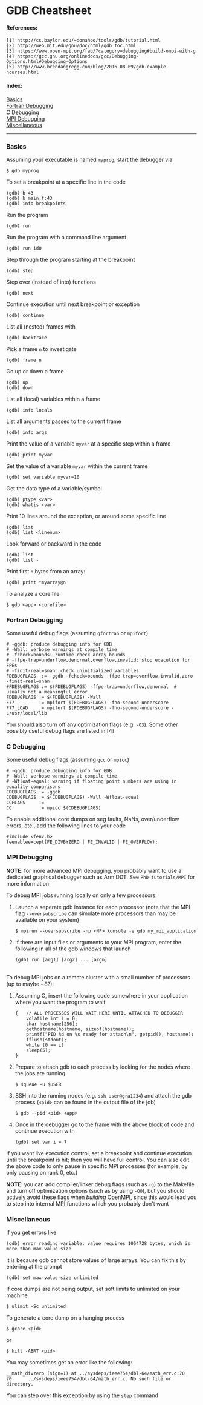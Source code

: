 # GDB Cheatsheet
#### References:

    [1] http://cs.baylor.edu/~donahoo/tools/gdb/tutorial.html
    [2] http://web.mit.edu/gnu/doc/html/gdb_toc.html
    [3] https://www.open-mpi.org/faq/?category=debugging#build-ompi-with-g
    [4] https://gcc.gnu.org/onlinedocs/gcc/Debugging-Options.html#Debugging-Options
    [5] http://www.brendangregg.com/blog/2016-08-09/gdb-example-ncurses.html

#### Index:

[Basics](#basics)<br>
[Fortran Debugging](#fortran-debugging)<br>
[C Debugging](#c-debugging)<br>
[MPI Debugging](#mpi-debugging)<br>
[Miscellaneous](#miscellaneous)<br>

---

### Basics
Assuming your executable is named `myprog`, start the debugger via
```
$ gdb myprog
```

To set a breakpoint at a specific line in the code
```
(gdb) b 43
(gdb) b main.f:43
(gdb) info breakpoints
```

Run the program
```
(gdb) run
```

Run the program with a command line argument
```
(gdb) run id0
```

Step through the program starting at the breakpoint
```
(gdb) step
```

Step over (instead of into) functions
```
(gdb) next
```

Continue execution until next breakpoint or exception
```
(gdb) continue
```

List all (nested) frames with
```
(gdb) backtrace
```

Pick a frame `n` to investigate
```
(gdb) frame n
```

Go up or down a frame
```
(gdb) up
(gdb) down
```

List all (local) variables within a frame
```
(gdb) info locals
```

List all arguments passed to the current frame
```
(gdb) info args
```

Print the value of a variable `myvar` at a specific step within a frame
```
(gdb) print myvar
```

Set the value of a variable `myvar` within the current frame
```
(gdb) set variable myvar=10
```

Get the data type of a variable/symbol
```
(gdb) ptype <var>
(gdb) whatis <var>
```

Print 10 lines around the exception, or around some specific line
```
(gdb) list
(gdb) list <linenum>
```

Look forward or backward in the code
```
(gdb) list 
(gdb) list -
```

Print first `n` bytes from an array:
```
(gdb) print *myarray@n
```

To analyze a core file
```
$ gdb <app> <corefile>
```

### Fortran Debugging
Some useful debug flags (assuming `gfortran` or `mpifort`)
```
# -ggdb: produce debugging info for GDB
# -Wall: verbose warnings at compile time
# -fcheck=bounds: runtime check array bounds
# -ffpe-trap=underflow,denormal,overflow,invalid: stop execution for FPEs
# -finit-real=snan: check uninitialized variables
FDEBUGFLAGS  := -ggdb -fcheck=bounds -ffpe-trap=overflow,invalid,zero -finit-real=snan
#FDEBUGFLAGS := $(FDEBUGFLAGS) -ffpe-trap=underflow,denormal  # usually not a meaningful error
FDEBUGFLAGS := $(FDEBUGFLAGS) -Wall
F77         := mpifort $(FDEBUGFLAGS) -fno-second-underscore
F77_LOAD    := mpifort $(FDEBUGFLAGS) -fno-second-underscore -L/usr/local/lib
```
You should also turn off any optimization flags (e.g. `-O3`). Some other possibly useful debug flags are listed in [4]


### C Debugging
Some useful debug flags (assuming `gcc` or `mpicc`)
```
# -ggdb: produce debugging info for GDB
# -Wall: verbose warnings at compile time
# -Wfloat-equal: warning if floating point numbers are using in equality comparisons
CDEBUGFLAGS := -ggdb 
CDEBUGFLAGS := $(CDEBUGFLAGS) -Wall -Wfloat-equal
CCFLAGS     := 
CC          := mpicc $(CDEBUGFLAGS)
```

To enable additional core dumps on seg faults, NaNs, over/underflow errors, etc., add the following lines to your code
```
#include <fenv.h>
feenableexcept(FE_DIVBYZERO | FE_INVALID | FE_OVERFLOW);
```

### MPI Debugging

**NOTE**: for more advanced MPI debugging, you probably want to use a dedicated graphical debugger such as Arm DDT. See `PhD-tutorials/MPI` for more information

To debug MPI jobs running locally on only a few processors:
1. Launch a seperate gdb instance for each processor (note that the MPI flag `--oversubscribe` can simulate more processors than may be available on your system)
    ```
    $ mpirun --oversubscribe -np <NP> konsole -e gdb my_mpi_application
    ```

2. If there are input files or arguments to your MPI program, enter the following in all of the gdb windows that launch
    ```
    (gdb) run [arg1] [arg2] ... [argn]
    ```

<br>To debug MPI jobs on a remote cluster with a small number of processors (up to maybe ~8?):
1. Assuming C, insert the following code somewhere in your application where you want the program to wait
    ```
    {   // ALL PROCESSES WILL WAIT HERE UNTIL ATTACHED TO DEBUGGER
        volatile int i = 0;
        char hostname[256];
        gethostname(hostname, sizeof(hostname));
        printf("PID %d on %s ready for attach\n", getpid(), hostname);
        fflush(stdout);
        while (0 == i)
        sleep(5);
    }
    ```

2. Prepare to attach gdb to each process by looking for the nodes where the jobs are running
    ```
    $ squeue -u $USER
    ```

3. SSH into the running nodes (e.g. `ssh user@gra1234`) and attach the gdb process (`<pid>` can be found in the output file of the job)
    ```
    $ gdb --pid <pid> <app>
    ```
  
4. Once in the debugger go to the frame with the above block of code and continue execution with
    ```
    (gdb) set var i = 7
    ```

If you want live execution control, set a breakpoint and continue execution until the breakpoint is hit; then you will have full control.  You can also edit the above code to only pause in specific MPI processes (for example, by only pausing on rank 0, etc.)

**NOTE**: you can add compiler/linker debug flags (such as `-g`) to the Makefile and turn off optimization options (such as by using `-O0`), but you should actively avoid these flags when *building* OpenMPI, since this would lead you to step into internal MPI functions which you probably don't want

### Miscellaneous

If you get errors like
```
(gdb) error reading variable: value requires 1054728 bytes, which is more than max-value-size
```
it is because gdb cannot store values of large arrays. You can fix this by entering at the prompt
```
(gdb) set max-value-size unlimited
```
 
If core dumps are not being output, set soft limits to unlimited on your machine
```
$ ulimit -Sc unlimited
```

To generate a core dump on a hanging process
```
$ gcore <pid>
```
or
```
$ kill -ABRT <pid>
```

You may sometimes get an error like the following:
```
__math_divzero (sign=1) at ../sysdeps/ieee754/dbl-64/math_err.c:70
70      ../sysdeps/ieee754/dbl-64/math_err.c: No such file or directory.
```
You can step over this exception by using the `step` command


